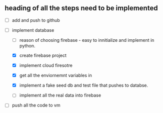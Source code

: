 ## heading of all the steps need to be implemented

- [ ] add and push to github
- [ ] implement database

  - [ ] reason of choosing firebase - easy to innitialize and implement in python.

  - [x] create firebase project
  - [x] implement cloud firesotre
  - [x] get all the enviornemnt variables in
  - [x] implement a fake seed db and test file that pushes to databse.
  - [ ] implement all the real data into firebase

- [ ] push all the code to vm
